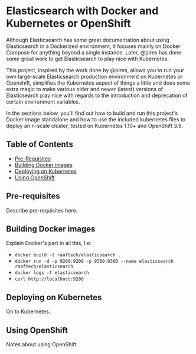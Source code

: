 # Elasticsearch with Docker and Kubernetes or OpenShift

Although Elasticsearch has some great documentation about using Elasticsearch in a Dockerized environment, it focuses mainly on Docker Compose for anything beyond a single instance. Later, @pires has done some great work to get Elasticsearch to play nice with Kubernetes.

This project, inspired by the work done by @pires, allows you to run your own large-scale Elasticsearch production environment on Kubernetes or Openshift, simplifies the Kubernetes aspect of things a little and does some extra magic to make various older and newer (latest) versions of Elasticsearch play nice with regards to the introduction and deprecation of certain environment variables.

In the sections below, you'll find out how to build and run this project's Docker image standalone and how to use the included kubernetes files to deploy an n-scale cluster, tested on Kubernetes 1.10+ and OpenShift 3.9.

## Table of Contents

* [Pre-Requisites](#prereqs)
* [Building Docker images](#docker)
* [Deploying on Kubernetes](#kubernetes)
* [Using OpenShift](#openshift)

<a id="prereqs">

## Pre-requisites

Describe pre-requisites here.

<a id="docker">

## Building Docker images

Explain Docker's part in all this, I.e:

 * `docker build -t raaftech/elasticsearch .`
 * `docker run -d -p 9200:9200 -p 9300:9300 --name elasticsearch raaftech/elasticsearch`
 * `docker logs -f elasticsearch`
 * `curl http://localhost:9200`


<a id="kubernetes">

## Deploying on Kubernetes

On to Kubernetes..


<a id="openshift">

## Using OpenShift

Notes about using OpenShift.
